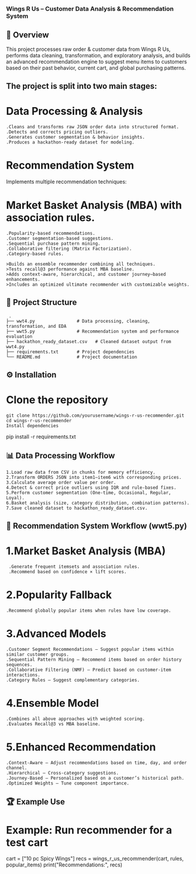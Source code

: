 ### Wings R Us – Customer Data Analysis & Recommendation System
## 📌 Overview
This project processes raw order & customer data from Wings R Us, performs data cleaning, transformation, and exploratory analysis, and builds an advanced recommendation engine to suggest menu items to customers based on their past behavior, current cart, and global purchasing patterns.

## The project is split into two main stages:

# Data Processing & Analysis

    .Cleans and transforms raw JSON order data into structured format.
    .Detects and corrects pricing outliers.
    .Generates customer segmentation & behavior insights.
    .Produces a hackathon-ready dataset for modeling.

# Recommendation System 

Implements multiple recommendation techniques:

# Market Basket Analysis (MBA) with association rules.
    .Popularity-based recommendations.
    .Customer segmentation-based suggestions.
    .Sequential purchase pattern mining.
    .Collaborative filtering (Matrix Factorization).
    .Category-based rules.

    >Builds an ensemble recommender combining all techniques.
    >Tests recall@3 performance against MBA baseline.
    >Adds context-aware, hierarchical, and customer journey–based enhancements.
    >Includes an optimized ultimate recommender with customizable weights.

## 📂 Project Structure

     .
    ├── wwt4.py                # Data processing, cleaning, transformation, and EDA
    ├── wwt5.py                # Recommendation system and performance evaluation
    ├── hackathon_ready_dataset.csv   # Cleaned dataset output from wwt4.py
    ├── requirements.txt       # Project dependencies
    └── README.md              # Project documentation
## ⚙️ Installation
# Clone the repository

    git clone https://github.com/yourusername/wings-r-us-recommender.git
    cd wings-r-us-recommender
    Install dependencies

pip install -r requirements.txt

## 📊 Data Processing Workflow 
    1.Load raw data from CSV in chunks for memory efficiency.
    2.Transform ORDERS JSON into item1–item6 with corresponding prices.
    3.Calculate average order value per order.
    4.Detect & correct price outliers using IQR and rule-based fixes.
    5.Perform customer segmentation (One-time, Occasional, Regular, Loyal).
    6.Basket analysis (size, category distribution, combination patterns).
    7.Save cleaned dataset to hackathon_ready_dataset.csv.

## 🤖 Recommendation System Workflow (wwt5.py)
# 1.Market Basket Analysis (MBA)
     .Generate frequent itemsets and association rules.
     .Recommend based on confidence × lift scores.

# 2.Popularity Fallback
    .Recommend globally popular items when rules have low coverage.

# 3.Advanced Models
    .Customer Segment Recommendations – Suggest popular items within similar customer groups.
    .Sequential Pattern Mining – Recommend items based on order history sequences.
    .Collaborative Filtering (NMF) – Predict based on customer-item interactions.
    .Category Rules – Suggest complementary categories.
# 4.Ensemble Model
    .Combines all above approaches with weighted scoring.
    .Evaluates Recall@3 vs MBA baseline.

# 5.Enhanced Recommendation
    .Context-Aware – Adjust recommendations based on time, day, and order channel.
    .Hierarchical – Cross-category suggestions.
    .Journey-Based – Personalized based on a customer’s historical path.
    .Optimized Weights – Tune component importance.

## 🏆 Example Use

# Example: Run recommender for a test cart
cart = ["10 pc Spicy Wings"]
recs = wings_r_us_recommender(cart, rules, popular_items)
print("Recommendations:", recs)

